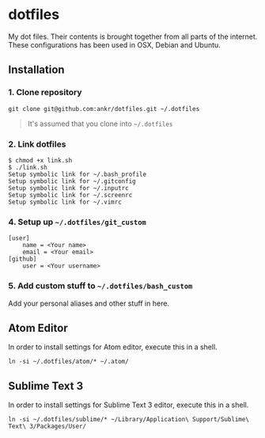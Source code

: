 # dotfiles

My dot files. Their contents is brought together from all parts of the internet.
These configurations has been used in OSX, Debian and Ubuntu.

## Installation

### 1. Clone repository
```git clone git@github.com:ankr/dotfiles.git ~/.dotfiles```
> It's assumed that you clone into `~/.dotfiles`

### 2. Link dotfiles
```
$ chmod +x link.sh
$ ./link.sh
Setup symbolic link for ~/.bash_profile
Setup symbolic link for ~/.gitconfig
Setup symbolic link for ~/.inputrc
Setup symbolic link for ~/.screenrc
Setup symbolic link for ~/.vimrc
```

### 4. Setup up `~/.dotfiles/git_custom`
```
[user]
	name = <Your name>
	email = <Your email>
[github]
	user = <Your username>
```

### 5. Add custom stuff to `~/.dotfiles/bash_custom`
Add your personal aliases and other stuff in here.

## Atom Editor
In order to install settings for Atom editor, execute this in a shell.
```
ln -si ~/.dotfiles/atom/* ~/.atom/
```

## Sublime Text 3
In order to install settings for Sublime Text 3 editor, execute this in a shell.
```
ln -si ~/.dotfiles/sublime/* ~/Library/Application\ Support/Sublime\ Text\ 3/Packages/User/
```
